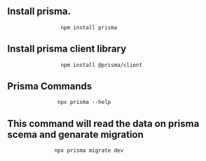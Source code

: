 ## Install prisma.

                     npm install prisma

## Install prisma client library

                     npm install @prisma/client

## Prisma Commands
                     
                    npx prisma --help

## This command will read the data on prisma scema and genarate migration

                   npx prisma migrate dev